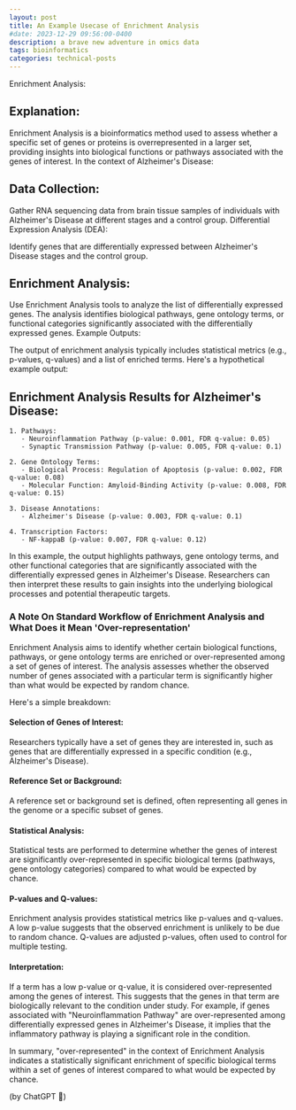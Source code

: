 ```yaml
---
layout: post
title: An Example Usecase of Enrichment Analysis
#date: 2023-12-29 09:56:00-0400
description: a brave new adventure in omics data
tags: bioinformatics
categories: technical-posts
---
```


Enrichment Analysis:
## Explanation:
Enrichment Analysis is a bioinformatics method used to assess whether a specific set of genes or proteins is overrepresented in a larger set, providing insights into biological functions or pathways associated with the genes of interest. In the context of Alzheimer's Disease:

## Data Collection:

Gather RNA sequencing data from brain tissue samples of individuals with Alzheimer's Disease at different stages and a control group.
Differential Expression Analysis (DEA):

Identify genes that are differentially expressed between Alzheimer's Disease stages and the control group.

## Enrichment Analysis:

Use Enrichment Analysis tools to analyze the list of differentially expressed genes.
The analysis identifies biological pathways, gene ontology terms, or functional categories significantly associated with the differentially expressed genes.
Example Outputs:

The output of enrichment analysis typically includes statistical metrics (e.g., p-values, q-values) and a list of enriched terms. Here's a hypothetical example output:

## Enrichment Analysis Results for Alzheimer's Disease:
```
1. Pathways:
   - Neuroinflammation Pathway (p-value: 0.001, FDR q-value: 0.05)
   - Synaptic Transmission Pathway (p-value: 0.005, FDR q-value: 0.1)

2. Gene Ontology Terms:
   - Biological Process: Regulation of Apoptosis (p-value: 0.002, FDR q-value: 0.08)
   - Molecular Function: Amyloid-Binding Activity (p-value: 0.008, FDR q-value: 0.15)

3. Disease Annotations:
   - Alzheimer's Disease (p-value: 0.003, FDR q-value: 0.1)

4. Transcription Factors:
   - NF-kappaB (p-value: 0.007, FDR q-value: 0.12)
```

In this example, the output highlights pathways, gene ontology terms, and other functional categories that are significantly associated with the differentially expressed genes in Alzheimer's Disease. Researchers can then interpret these results to gain insights into the underlying biological processes and potential therapeutic targets.

### A Note On Standard Workflow of Enrichment Analysis and What Does it Mean 'Over-representation'

Enrichment Analysis aims to identify whether certain biological functions, pathways, or gene ontology terms are enriched or over-represented among a set of genes of interest. The analysis assesses whether the observed number of genes associated with a particular term is significantly higher than what would be expected by random chance.

Here's a simple breakdown:

#### Selection of Genes of Interest:

Researchers typically have a set of genes they are interested in, such as genes that are differentially expressed in a specific condition (e.g., Alzheimer's Disease).

#### Reference Set or Background:

A reference set or background set is defined, often representing all genes in the genome or a specific subset of genes.

#### Statistical Analysis:

Statistical tests are performed to determine whether the genes of interest are significantly over-represented in specific biological terms (pathways, gene ontology categories) compared to what would be expected by chance.

#### P-values and Q-values:

Enrichment analysis provides statistical metrics like p-values and q-values. A low p-value suggests that the observed enrichment is unlikely to be due to random chance. Q-values are adjusted p-values, often used to control for multiple testing.

#### Interpretation:

If a term has a low p-value or q-value, it is considered over-represented among the genes of interest. This suggests that the genes in that term are biologically relevant to the condition under study.
For example, if genes associated with "Neuroinflammation Pathway" are over-represented among differentially expressed genes in Alzheimer's Disease, it implies that the inflammatory pathway is playing a significant role in the condition.

In summary, "over-represented" in the context of Enrichment Analysis indicates a statistically significant enrichment of specific biological terms within a set of genes of interest compared to what would be expected by chance.


(by ChatGPT :ghost:)